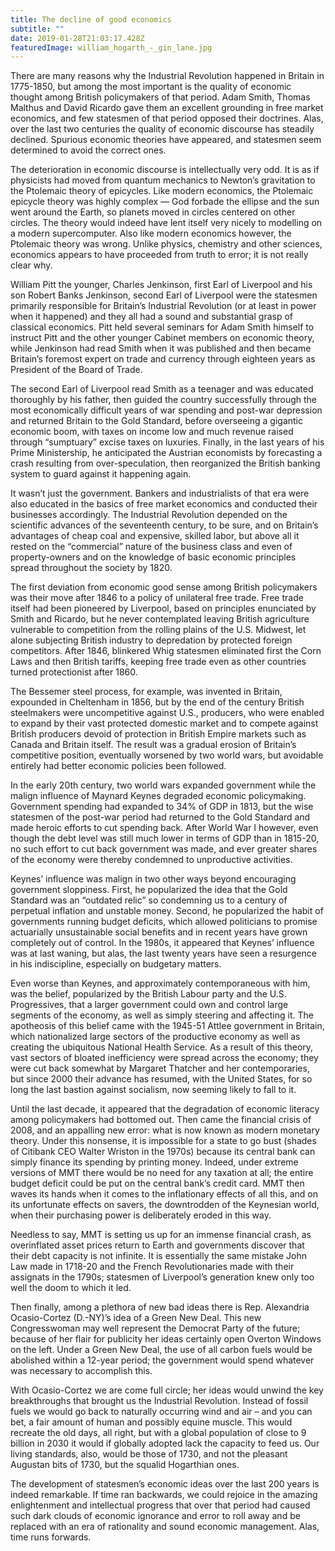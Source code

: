 ```yaml
---
title: The decline of good economics
subtitle: ""
date: 2019-01-28T21:03:17.428Z
featuredImage: william_hogarth_-_gin_lane.jpg
---
```

There are many reasons why the Industrial Revolution happened in Britain in 1775-1850, but among the most important is the quality of economic thought among British policymakers of that period. Adam Smith, Thomas Malthus and David Ricardo gave them an excellent grounding in free market economics, and few statesmen of that period opposed their doctrines. Alas, over the last two centuries the quality of economic discourse has steadily declined. Spurious economic theories have appeared, and statesmen seem determined to avoid the correct ones.

The deterioration in economic discourse is intellectually very odd. It is as if physicists had moved from quantum mechanics to Newton’s gravitation to the Ptolemaic theory of epicycles. Like modern economics, the Ptolemaic epicycle theory was highly complex — God forbade the ellipse and the sun went around the Earth, so planets moved in circles centered on other circles. The theory would indeed have lent itself very nicely to modelling on a modern supercomputer. Also like modern economics however, the Ptolemaic theory was wrong. Unlike physics, chemistry and other sciences, economics appears to have proceeded from truth to error; it is not really clear why.

William Pitt the younger, Charles Jenkinson, first Earl of Liverpool and his son Robert Banks Jenkinson, second Earl of Liverpool were the statesmen primarily responsible for Britain’s Industrial Revolution (or at least in power when it happened) and they all had a sound and substantial grasp of classical economics. Pitt held several seminars for Adam Smith himself to instruct Pitt and the other younger Cabinet members on economic theory, while Jenkinson had read Smith when it was published and then became Britain’s foremost expert on trade and currency through eighteen years as President of the Board of Trade.

The second Earl of Liverpool read Smith as a teenager and was educated thoroughly by his father, then guided the country successfully through the most economically difficult years of war spending and post-war depression and returned Britain to the Gold Standard, before overseeing a gigantic economic boom, with taxes on income low and much revenue raised through “sumptuary” excise taxes on luxuries. Finally, in the last years of his Prime Ministership, he anticipated the Austrian economists by forecasting a crash resulting from over-speculation, then reorganized the British banking system to guard against it happening again.

It wasn’t just the government. Bankers and industrialists of that era were also educated in the basics of free market economics and conducted their businesses accordingly. The Industrial Revolution depended on the scientific advances of the seventeenth century, to be sure, and on Britain’s advantages of cheap coal and expensive, skilled labor, but above all it rested on the “commercial” nature of the business class and even of property-owners and on the knowledge of basic economic principles spread throughout the society by 1820.

The first deviation from economic good sense among British policymakers was their move after 1846 to a policy of unilateral free trade. Free trade itself had been pioneered by Liverpool, based on principles enunciated by Smith and Ricardo, but he never contemplated leaving British agriculture vulnerable to competition from the rolling plains of the U.S. Midwest, let alone subjecting British industry to depredation by protected foreign competitors. After 1846, blinkered Whig statesmen eliminated first the Corn Laws and then British tariffs, keeping free trade even as other countries turned protectionist after 1860.

The Bessemer steel process, for example, was invented in Britain, expounded in Cheltenham in 1856, but by the end of the century British steelmakers were uncompetitive against U.S., producers, who were enabled to expand by their vast protected domestic market and to compete against British producers devoid of protection in British Empire markets such as Canada and Britain itself. The result was a gradual erosion of Britain’s competitive position, eventually worsened by two world wars, but avoidable entirely had better economic policies been followed.

In the early 20th century, two world wars expanded government while the malign influence of Maynard Keynes degraded economic policymaking. Government spending had expanded to 34% of GDP in 1813, but the wise statesmen of the post-war period had returned to the Gold Standard and made heroic efforts to cut spending back. After World War I however, even though the debt level was still much lower in terms of GDP than in 1815-20, no such effort to cut back government was made, and ever greater shares of the economy were thereby condemned to unproductive activities.

Keynes’ influence was malign in two other ways beyond encouraging government sloppiness. First, he popularized the idea that the Gold Standard was an “outdated relic” so condemning us to a century of perpetual inflation and unstable money. Second, he popularized the habit of governments running budget deficits, which allowed politicians to promise actuarially unsustainable social benefits and in recent years have grown completely out of control. In the 1980s, it appeared that Keynes’ influence was at last waning, but alas, the last twenty years have seen a resurgence in his indiscipline, especially on budgetary matters.

Even worse than Keynes, and approximately contemporaneous with him, was the belief, popularized by the British Labour party and the U.S. Progressives, that a larger government could own and control large segments of the economy, as well as simply steering and affecting it. The apotheosis of this belief came with the 1945-51 Attlee government in Britain, which nationalized large sectors of the productive economy as well as creating the ubiquitous National Health Service. As a result of this theory, vast sectors of bloated inefficiency were spread across the economy; they were cut back somewhat by Margaret Thatcher and her contemporaries, but since 2000 their advance has resumed, with the United States, for so long the last bastion against socialism, now seeming likely to fall to it.

Until the last decade, it appeared that the degradation of economic literacy among policymakers had bottomed out. Then came the financial crisis of 2008, and an appalling new error: what is now known as modern monetary theory. Under this nonsense, it is impossible for a state to go bust (shades of Citibank CEO Walter Wriston in the 1970s) because its central bank can simply finance its spending by printing money. Indeed, under extreme versions of MMT there would be no need for any taxation at all; the entire budget deficit could be put on the central bank’s credit card. MMT then waves its hands when it comes to the inflationary effects of all this, and on its unfortunate effects on savers, the downtrodden of the Keynesian world, when their purchasing power is deliberately eroded in this way.

Needless to say, MMT is setting us up for an immense financial crash, as overinflated asset prices return to Earth and governments discover that their debt capacity is not infinite. It is essentially the same mistake John Law made in 1718-20 and the French Revolutionaries made with their assignats in the 1790s; statesmen of Liverpool’s generation knew only too well the doom to which it led.

Then finally, among a plethora of new bad ideas there is Rep. Alexandria Ocasio-Cortez (D.-NY)’s idea of a Green New Deal. This new Congresswoman may well represent the Democrat Party of the future; because of her flair for publicity her ideas certainly open Overton Windows on the left. Under a Green New Deal, the use of all carbon fuels would be abolished within a 12-year period; the government would spend whatever was necessary to accomplish this.

With Ocasio-Cortez we are come full circle; her ideas would unwind the key breakthroughs that brought us the Industrial Revolution. Instead of fossil fuels we would go back to naturally occurring wind and air – and you can bet, a fair amount of human and possibly equine muscle. This would recreate the old days, all right, but with a global population of close to 9 billion in 2030 it would if globally adopted lack the capacity to feed us. Our living standards, also, would be those of 1730, and not the pleasant Augustan bits of 1730, but the squalid Hogarthian ones.

The development of statesmen’s economic ideas over the last 200 years is indeed remarkable. If time ran backwards, we could rejoice in the amazing enlightenment and intellectual progress that over that period had caused such dark clouds of economic ignorance and error to roll away and be replaced with an era of rationality and sound economic management. Alas, time runs forwards.